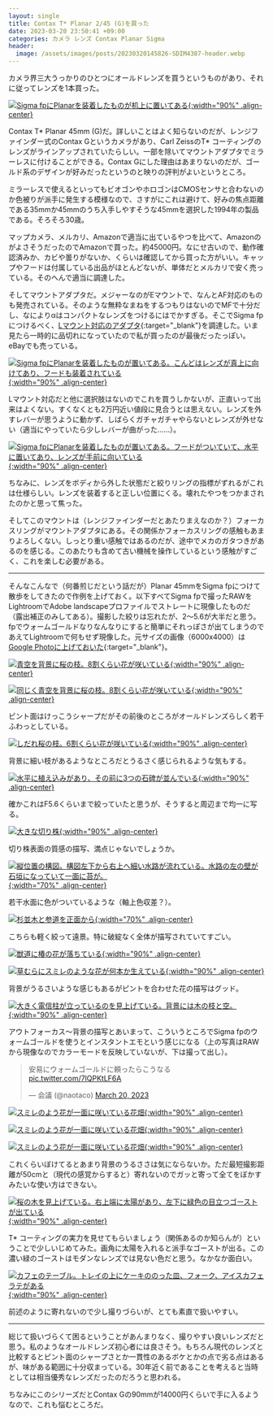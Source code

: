```yaml
---
layout: single
title: Contax T* Planar 2/45 (G)を買った
date: 2023-03-20 23:50:41 +09:00
categories: カメラ レンズ Contax Planar Sigma
header:
  image: /assets/images/posts/20230320145826-SDIM4387-header.webp
---
```


カメラ界三大うっかりのひとつにオールドレンズを買うというものがあり、それに従ってレンズを1本買った。

[![Sigma fpにPlanarを装着したものが机上に置いてある](/assets/images/posts/20230320232349-N0104300.webp){:width="90%" .align-center} ](/assets/images/posts/20230320232349-N0104300.webp)

Contax T* Planar 45mm (G)だ。詳しいことはよく知らないのだが、レンジファインダー式のContax Gというカメラがあり、Carl ZeissのT* コーティングのレンズがラインアップされていたらしい。一部を除いてマウントアダプタでミラーレスに付けることができる。Contax Gにした理由はあまりないのだが、ゴールド系のデザインが好みだったというのと映りの評判がよいというところ。

ミラーレスで使えるといってもビオゴンやホロゴンはCMOSセンサと合わないのか色被りが派手に発生する模様なので、さすがにこれは避けて、好みの焦点距離である35mmか45mmのうち入手しやすそうな45mmを選択した1994年の製品である。そろそろ30歳。

マップカメラ、メルカリ、Amazonで適当に出ているやつを比べて、AmazonのがよさそうだったのでAmazonで買った。約45000円。なにせ古いので、動作確認済みか、カビや曇りがないか、くらいは確認してから買った方がいい。キャップやフードは付属している出品がほとんどないが、単体だとメルカリで安く売っている。そのへんで適当に調達した。

そしてマウントアダプタだ。メジャーなのがEマウントで、なんとAF対応のものも発売されている。そのような無粋なまねをするつもりはないのでMFで十分だし、なによりαはコンパクトなレンズをつけるにはでかすぎる。そこでSigma fpにつけるべく、[Lマウント対応のアダプタ](https://www.bhphotovideo.com/c/product/1542182-REG/kipon_contax_g_l_lens_mount_adapter_for.html){:target="_blank"}を調達した。いま見たら一時的に品切れになっていたので私が買ったのが最後だったっぽい。eBayでも売っている。

[![Sigma fpにPlanarを装着したものが置いてある。こんどはレンズが真上に向けてあり、フードも装着されている](/assets/images/posts/20230320232516-N0104308.webp){:width="90%" .align-center} ](/assets/images/posts/20230320232516-N0104308.webp)

Lマウント対応だと他に選択肢はないのでこれを買うしかないが、正直いって出来はよくない。すくなくとも2万円近い値段に見合うとは思えない。レンズを外すレバーが思うように動かず、しばらくガチャガチャやらないとレンズが外せない（適当にやっていたら少しレバーが曲がった……）。


[![Sigma fpにPlanarを装着したものが置いてある。フードがついていて、水平に置いてあり、レンズが手前に向いている](/assets/images/posts/20230320232726-N0104316.webp){:width="90%" .align-center} ](/assets/images/posts/20230320232726-N0104316.webp)

ちなみに、レンズをボディから外した状態だと絞りリングの指標がずれるがこれは仕様らしい。レンズを装着すると正しい位置にくる。壊れたやつをつかまされたのかと思って焦った。

そしてこのマウントは（レンジファインダーだとあたりまえなのか？）フォーカスリングがマウントアダプタにある。その関係かフォーカスリングの感触もあまりよろしくない。しっとり重い感触ではあるのだが、途中でメカのガタつきがあるのを感じる。このあたりも含めて古い機械を操作しているという感触がすごく、これを楽しむ必要がある。

----

そんなこんなで（何番煎じだという話だが）Planar 45mmをSigma fpにつけて散歩をしてきたので作例を上げておく。以下すべてSigma fpで撮ったRAWをLightroomでAdobe landscapeプロファイルでストレートに現像したものだ（露出補正のみしてある）。撮影した絞りは忘れたが、2～5.6が大半だと思う。fpでウォームゴールドなりなんなりにすると簡単にそれっぽさが出てしまうのであえてLightroomで何もせず現像した。元サイズの画像（6000x4000）は[Google Photoに上げておいた](https://photos.app.goo.gl/ZMgnWMS8usxDniex7){:target="_blank"}。


[![青空を背景に桜の枝。8割くらい花が咲いている](/assets/images/posts/20230320142603-SDIM4289.webp){:width="90%" .align-center} ](/assets/images/posts/20230320142603-SDIM4289.webp)

[![同じく青空を背景に桜の枝。8割くらい花が咲いている](/assets/images/posts/20230320142807-SDIM4296.webp){:width="90%" .align-center} ](/assets/images/posts/20230320142807-SDIM4296.webp)

ピント面はけっこうシャープだがその前後のところがオールドレンズらしく若干ふわっとしている。

[![しだれ桜の枝。6割くらい花が咲いている](/assets/images/posts/20230320143511-SDIM4309.webp){:width="90%" .align-center} ](/assets/images/posts/20230320143511-SDIM4309.webp)

背景に細い枝があるようなところだとうるさく感じられるような気もする。

[![水平に植え込みがあり、その前に3つの石碑が並んでいる](/assets/images/posts/20230320143618-SDIM4313.webp){:width="90%" .align-center} ](/assets/images/posts/20230320143618-SDIM4313.webp)

確かこれはF5.6くらいまで絞っていたと思うが、そうすると周辺まで均一に写る。

[![大きな切り株](/assets/images/posts/20230320144123-SDIM4331.webp){:width="90%" .align-center} ](/assets/images/posts/20230320144123-SDIM4331.webp)

切り株表面の質感の描写、満点じゃないでしょうか。

[![縦位置の構図。構図左下から右上へ細い水路が流れている。水路の左の壁が石垣になっていて一面に苔が。](/assets/images/posts/20230320144316-SDIM4339.webp){:width="70%" .align-center} ](/assets/images/posts/20230320144316-SDIM4339.webp)

若干水面に色がついているような（軸上色収差？）。

[![杉並木と参道を正面から](/assets/images/posts/20230320144447-SDIM4347.webp){:width="70%" .align-center} ](/assets/images/posts/20230320144447-SDIM4347.webp)

こちらも軽く絞って遠景。特に破綻なく全体が描写されていてすごい。

[![獣道に椿の花が落ちている](/assets/images/posts/20230320144537-SDIM4349.webp){:width="90%" .align-center} ](/assets/images/posts/20230320144537-SDIM4349.webp)

[![草むらにスミレのような花が何本か生えている](/assets/images/posts/20230320144737-SDIM4358.webp){:width="90%" .align-center} ](/assets/images/posts/20230320144737-SDIM4358.webp)

背景がうるさいような感じもあるがピントを合わせた花の描写はグッド。

[![大きく電信柱が立っているのを見上げている。背景には木の枝と空。](/assets/images/posts/20230320144805-SDIM4360.webp){:width="90%" .align-center} ](/assets/images/posts/20230320144805-SDIM4360.webp)

アウトフォーカス～背景の描写とあいまって、こういうところでSigma fpのウォームゴールドを使うとインスタントエモという感じになる（上の写真はRAWから現像なのでカラーモードを反映していないが、下は撮って出し）。

<blockquote class="twitter-tweet"><p lang="ja" dir="ltr">安易にウォームゴールドに頼ったらこうなる <a href="https://t.co/7lQPKtLF6A">pic.twitter.com/7lQPKtLF6A</a></p>&mdash; 会議 (@naotaco) <a href="https://twitter.com/naotaco/status/1637820152799727616?ref_src=twsrc%5Etfw">March 20, 2023</a></blockquote> <script async src="https://platform.twitter.com/widgets.js" charset="utf-8"></script> 

[![スミレのよう花が一面に咲いている花畑](/assets/images/posts/20230320145732-SDIM4381.webp){:width="90%" .align-center} ](/assets/images/posts/20230320145732-SDIM4381.webp)

[![スミレのよう花が一面に咲いている花畑](/assets/images/posts/20230320145826-SDIM4387.webp){:width="90%" .align-center} ](/assets/images/posts/20230320145826-SDIM4387.webp)

[![スミレのよう花が一面に咲いている花畑](/assets/images/posts/20230320145857-SDIM4389.webp){:width="90%" .align-center} ](/assets/images/posts/20230320145857-SDIM4389.webp)

これくらいぼけてるとあまり背景のうるささは気にならないか。ただ最短撮影距離が50cmと（現代の感覚からすると）寄れないのでガッと寄って全てをぼかすみたいな使い方はできない。

[![桜の木を見上げている。右上端に太陽があり、左下に緑色の目立つゴーストが出ている](/assets/images/posts/20230320150835-SDIM4399.webp){:width="90%" .align-center} ](/assets/images/posts/20230320150835-SDIM4399.webp)

T* コーティングの実力を見せてもらいましょう（関係あるのか知らんが）ということで少しいじめてみた。画角に太陽を入れると派手なゴーストが出る。この濃い緑のゴーストはモダンなレンズでは見ない色だと思う。なかなか面白い。

[![カフェのテーブル。トレイの上にケーキののった皿、フォーク、アイスカフェラテがある](/assets/images/posts/20230320160439-SDIM4413.webp){:width="90%" .align-center} ](/assets/images/posts/20230320160439-SDIM4413.webp)

前述のように寄れないので少し撮りづらいが、とても素直で扱いやすい。

----

総じて扱いづらくて困るということがあんまりなく、撮りやすい良いレンズだと思う。私のようなオールドレンズ初心者には良さそう。もちろん現代のレンズと比較するとピント面のシャープさとか一貫性のあるボケとかの点で劣る点はあるが、味がある範囲に十分収まっている。30年近く前であることを考えると当時としては相当優秀なレンズだったのだろうと思われる。

ちなみにこのシリーズだとContax Gの90mmが14000円くらいで手に入るようなので、これも悩むところだ。





